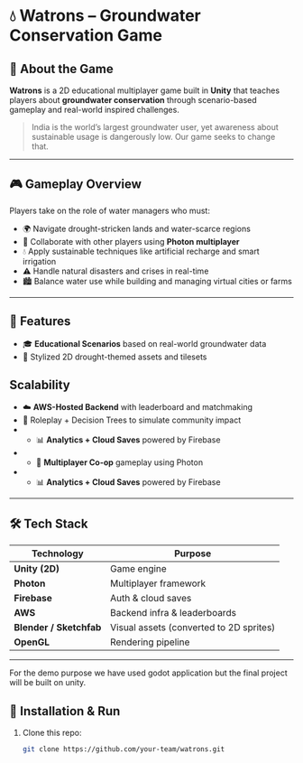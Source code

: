 # 💧 Watrons – Groundwater Conservation Game

## 🧠 About the Game

**Watrons** is a 2D educational multiplayer game built in **Unity** that teaches players about **groundwater conservation** through scenario-based gameplay and real-world inspired challenges.

> India is the world’s largest groundwater user, yet awareness about sustainable usage is dangerously low. Our game seeks to change that.

---

## 🎮 Gameplay Overview

Players take on the role of water managers who must:
- 🌍 Navigate drought-stricken lands and water-scarce regions
- 💬 Collaborate with other players using **Photon multiplayer**
- 💧 Apply sustainable techniques like artificial recharge and smart irrigation
- ⚠️ Handle natural disasters and crises in real-time
- 🏙️ Balance water use while building and managing virtual cities or farms

---

## 🚀 Features

- 🎓 **Educational Scenarios** based on real-world groundwater data  
- 🧱 Stylized 2D drought-themed assets and tilesets  

## Scalability
- ☁️ **AWS-Hosted Backend** with leaderboard and matchmaking  
- 🧪 Roleplay + Decision Trees to simulate community impact
- - 📊 **Analytics + Cloud Saves** powered by Firebase
- - 🤝 **Multiplayer Co-op** gameplay using Photon
- - 📊 **Analytics + Cloud Saves** powered by Firebase

---

## 🛠️ Tech Stack

| Technology | Purpose |
|-----------|---------|
| **Unity (2D)** | Game engine |
| **Photon** | Multiplayer framework |
| **Firebase** | Auth & cloud saves |
| **AWS** | Backend infra & leaderboards |
| **Blender / Sketchfab** | Visual assets (converted to 2D sprites) |
| **OpenGL** | Rendering pipeline |

---
For the demo purpose we have used godot application but the final project will be built on unity.
## 📌 Installation & Run

1. Clone this repo:
   ```bash
   git clone https://github.com/your-team/watrons.git
